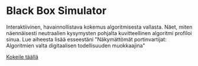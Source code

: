# Black Box Simulator

Interaktiivinen, havainnollistava kokemus algoritmisesta vallasta. Näet, miten näennäisesti neutraalien kysymysten pohjalta kuvitteellinen algoritmi profiloi sinua.
Lue aiheesta lisää esseestäni "Näkymättömät portinvartijat: Algoritmien valta digitaalisen todellisuuden muokkaajina"

[Kokeile täällä](https://tiinamarihaka-web.github.io/algoritminen-todellisuus/)
